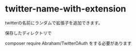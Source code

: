 # twitter-name-with-extension

twitterの名前にランダムで拡張子を追加できます。

保存したディレクトリで

composer require  Abraham/TwitterOAuth をする必要があります
